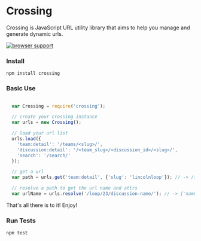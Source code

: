 Crossing
========

Crossing is JavaScript URL utility library that aims to help you manage and generate dynamic urls.

[![browser support](https://ci.testling.com/lincolnloop/crossing.png)
](https://ci.testling.com/lincolnloop/crossing)

### Install

  ```npm install crossing```


### Basic Use


```javascript

  var Crossing = require('crossing');

  // create your crossing instance
  var urls = new Crossing();

  // load your url list
  urls.load({
    'team:detail': '/teams/<slug>/',
    'discussion:detail': '/<team_slug>/<discussion_id>/<slug>/',
    'search': '/search/'
  });

  // get a url
  var path = urls.get('team:detail', {'slug': 'lincolnloop'}); // -> /teams/lincolnloop/

  // resolve a path to get the url name and attrs
  var urlName = urls.resolve('/loop/23/discussion-name/'); // -> {'name': 'discussion:detail', 'kwargs': {'team_slug': 'loop', 'discussion_id': 23, 'slug': 'discussion-name'}}

```

That's all there is to it! Enjoy!

### Run Tests

    npm test
